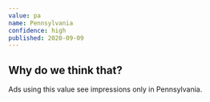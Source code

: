 ```yaml
---
value: pa
name: Pennsylvania
confidence: high
published: 2020-09-09
---
```


## Why do we think that?

Ads using this value see impressions only in Pennsylvania.
